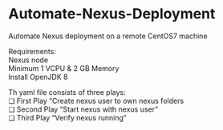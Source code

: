 # Automate-Nexus-Deployment

Automate Nexus deployment on a remote CentOS7 machine

Requirements:</br>
Nexus node</br>
  Minimum 1 VCPU & 2 GB Memory</br>
  Install OpenJDK 8</br>

Th yaml file consists of three plays:</br>
❏ First Play “Create nexus user to own nexus folders</br>
❏ Second Play “Start nexus with nexus user”</br>
❏ Third Play “Verify nexus running”
